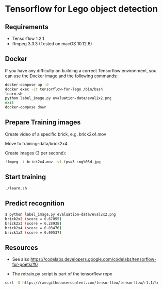 
# Tensorflow for Lego object detection

## Requirements

- Tensorflow 1.2.1
- ffmpeg 3.3.3
(Tested on macOS 10.12.6)

## Docker

If you have any difficulty on building a correct Tensorflow environment, you can use the Docker image and the following commands:

```sh
docker-compose up -d
docker exec -it tensorflow-for-lego /bin/bash
learn.sh
python label_image.py evaluation-data/eval2x2.png
exit
docker-compose down
```

## Prepare Training images

Create video of a specific brick, e.g. brick2x4.mov

Move to training-data/brick2x4

Create images (3 per second):

```sh
ffmpeg -i brick2x4.mov -vf fps=3 img%03d.jpg
```

## Start training

```sh
./learn.sh
```

## Predict recognition

```sh
$ python label_image.py evaluation-data/eval2x2.png
brick2x2 (score = 0.67055)
brick2x3 (score = 0.28938)
brick2x4 (score = 0.03470)
brick1x2 (score = 0.00537)
```

## Resources

- See also https://codelabs.developers.google.com/codelabs/tensorflow-for-poets/#0

- The retrain.py script is part of the tensorflow repo

```sh
curl -O https://raw.githubusercontent.com/tensorflow/tensorflow/r1.1/tensorflow/examples/image_retraining/retrain.py
```
